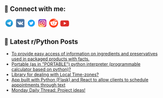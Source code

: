 ## 🔎 Connect with me:
[<img src="https://github.com/bullbesh/bullbesh/blob/main/images/Telegram.png" width="32" height="32" />](https://t.me/bullbesh)
[<img src="https://github.com/bullbesh/bullbesh/blob/main/images/VK.png" width="32" height="32" />](https://vk.com/bullbesh)
[<img src="https://github.com/bullbesh/bullbesh/blob/main/images/Twitter.png" width="32" height="32" />](https://twitter.com/bullbesh1)
[<img src="https://github.com/bullbesh/bullbesh/blob/main/images/Instagram.png" width="32" height="32" />](https://www.instagram.com/bullbesh)
[<img src="https://github.com/bullbesh/bullbesh/blob/main/images/Reddit.png" width="32" height="32" />](https://www.reddit.com/user/bullbesh)
[<img src="https://github.com/bullbesh/bullbesh/blob/main/images/YouTube.png" width="32" height="32" />](https://www.youtube.com/channel/UCtfjRs6uzgq5mfm8S06WTcg)

## 📕 Latest r/Python Posts
<!-- BLOG-POST-LIST:START -->
- [To provide easy access of information on ingredients and preservatives used in packaged products with facts.](https://www.reddit.com/r/Python/comments/x6aj0n/to_provide_easy_access_of_information_on/)
- [Portable &lpar;as in &quot;PORTABLE&quot;&rpar; python interpreter &lpar;programmable calculator based on python&rpar;?](https://www.reddit.com/r/Python/comments/x682gs/portable_as_in_portable_python_interpreter/)
- [Library for dealing with Local Time-zones?](https://www.reddit.com/r/Python/comments/x63nlg/library_for_dealing_with_local_timezones/)
- [App built with Python &lpar;Flask&rpar; and React to allow clients to schedule appointments through text](https://www.reddit.com/r/Python/comments/x61nlm/app_built_with_python_flask_and_react_to_allow/)
- [Monday Daily Thread: Project ideas!](https://www.reddit.com/r/Python/comments/x61lfg/monday_daily_thread_project_ideas/)
<!-- BLOG-POST-LIST:END -->
